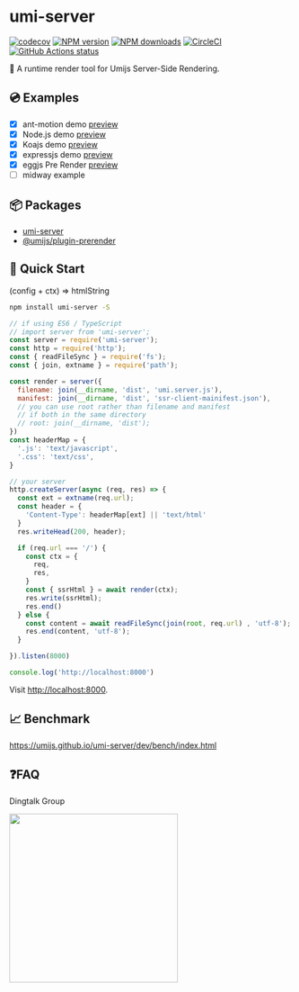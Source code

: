 # umi-server

[![codecov](https://codecov.io/gh/umijs/umi-server/branch/master/graph/badge.svg)](https://codecov.io/gh/umijs/umi-server) [![NPM version](https://img.shields.io/npm/v/umi-server.svg?style=flat)](https://npmjs.org/package/umi-server) [![NPM downloads](http://img.shields.io/npm/dm/umi-server.svg?style=flat)](https://npmjs.org/package/umi-server) [![CircleCI](https://circleci.com/gh/umijs/umi-server/tree/master.svg?style=svg)](https://circleci.com/gh/umijs/umi-server/tree/master) [![GitHub Actions status](https://github.com/umijs/umi-server/workflows/Node%20CI/badge.svg)](https://github.com/umijs/umi-server)

🚀 A runtime render tool for Umijs Server-Side Rendering.

## 💿 Examples

- [x] ant-motion demo [preview](https://ssr-demo-motion.umijs.org)
- [x] Node.js demo [preview](https://ssr-demo-normal.umijs.org)
- [x] Koajs demo [preview](https://ssr-demo-koajs.umijs.org)
- [x] expressjs demo [preview](https://ssr-demo-express.umijs.org)
- [x] eggjs Pre Render [preview](https://ssr-demo-eggjs-prerender.umijs.org)
- [ ] midway example

## 📦 Packages

- [umi-server](https://github.com/umijs/umi-server/blob/master/packages/umi-server/README.md)
- [@umijs/plugin-prerender](https://github.com/umijs/umi-server/blob/master/packages/umi-plugin-prerender/README.md)

## 📖 Quick Start

(config + ctx) => htmlString

```sh
npm install umi-server -S
```

```js
// if using ES6 / TypeScript
// import server from 'umi-server';
const server = require('umi-server');
const http = require('http');
const { readFileSync } = require('fs');
const { join, extname } = require('path');

const render = server({
  filename: join(__dirname, 'dist', 'umi.server.js'),
  manifest: join(__dirname, 'dist', 'ssr-client-mainifest.json'),
  // you can use root rather than filename and manifest
  // if both in the same directory
  // root: join(__dirname, 'dist');
})
const headerMap = {
  '.js': 'text/javascript',
  '.css': 'text/css',
}

// your server
http.createServer(async (req, res) => {
  const ext = extname(req.url);
  const header = {
    'Content-Type': headerMap[ext] || 'text/html'
  }
  res.writeHead(200, header);

  if (req.url === '/') {
    const ctx = {
      req,
      res,
    }
    const { ssrHtml } = await render(ctx);
    res.write(ssrHtml);
    res.end()
  } else {
    const content = await readFileSync(join(root, req.url) , 'utf-8');
    res.end(content, 'utf-8');
  }

}).listen(8000)

console.log('http://localhost:8000')
```

Visit [http://localhost:8000](http://localhost:8000).

## 📈 Benchmark

https://umijs.github.io/umi-server/dev/bench/index.html

## ❓FAQ

Dingtalk Group

<img src="https://user-images.githubusercontent.com/13595509/69315716-1bc63100-0c72-11ea-80f2-da73f133e604.JPG" width="300" />
